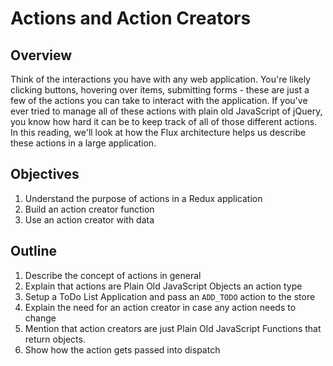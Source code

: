 # Actions and Action Creators

## Overview

Think of the interactions you have with any web application. You're likely clicking buttons, hovering over items, submitting forms - these are just a few of the actions you can take to interact with the application. If you've ever tried to manage all of these actions with plain old JavaScript of jQuery, you know how hard it can be to keep track of all of those different actions. In this reading, we'll look at how the Flux architecture helps us describe these actions in a large application. 

## Objectives
1. Understand the purpose of actions in a Redux application
2. Build an action creator function
3. Use an action creator with data

## Outline

1. Describe the concept of actions in general
2. Explain that actions are Plain Old JavaScript Objects an action type
3. Setup a ToDo List Application and pass an `ADD_TODO` action to the store
4. Explain the need for an action creator in case any action needs to change
5. Mention that action creators are just Plain Old JavaScript Functions that return objects. 
6. Show how the action gets passed into dispatch
